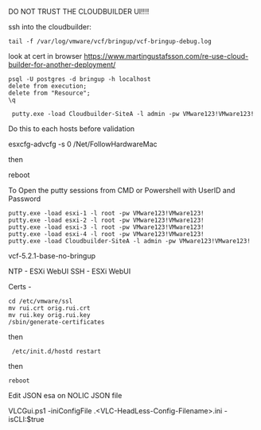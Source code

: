 DO NOT TRUST THE CLOUDBUILDER UI!!!!

ssh into the cloudbuilder:

```
tail -f /var/log/vmware/vcf/bringup/vcf-bringup-debug.log
```



look at cert in browser
https://www.martingustafsson.com/re-use-cloud-builder-for-another-deployment/

```
psql -U postgres -d bringup -h localhost
delete from execution;
delete from "Resource";
\q
```



```
 putty.exe -load Cloudbuilder-SiteA -l admin -pw VMware123!VMware123!
 ```


 Do this to each hosts before validation

 esxcfg-advcfg -s 0 /Net/FollowHardwareMac

 then

 reboot


To Open the putty sessions from CMD or Powershell with UserID and Password
```
putty.exe -load esxi-1 -l root -pw VMware123!VMware123!
putty.exe -load esxi-2 -l root -pw VMware123!VMware123!
putty.exe -load esxi-3 -l root -pw VMware123!VMware123!
putty.exe -load esxi-4 -l root -pw VMware123!VMware123!
putty.exe -load Cloudbuilder-SiteA -l admin -pw VMware123!VMware123!
 ```





 vcf-5.2.1-base-no-bringup

NTP - ESXi WebUI
SSH - ESXi WebUI

Certs - 
```
cd /etc/vmware/ssl
mv rui.crt orig.rui.crt
mv rui.key orig.rui.key
/sbin/generate-certificates
```
then
```
 /etc/init.d/hostd restart
```
then
```
reboot
```

Edit JSON
esa on NOLIC JSON file





VLCGui.ps1 -iniConfigFile .\<VLC-HeadLess-Config-Filename>.ini -
isCLI:$true